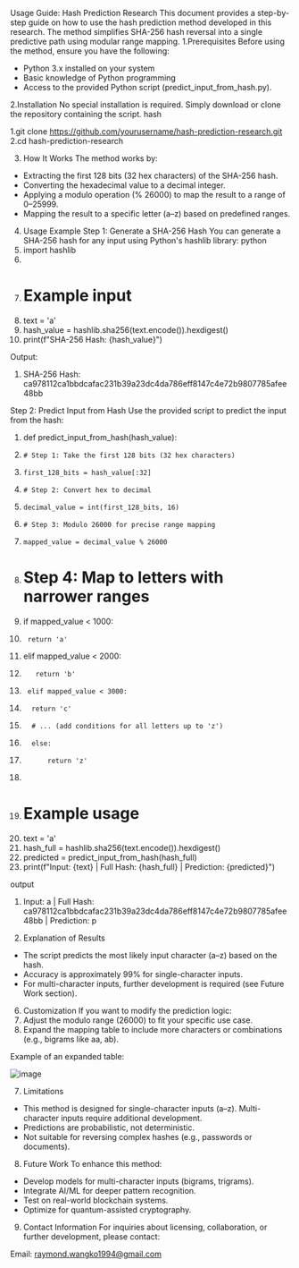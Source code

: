 Usage Guide: Hash Prediction Research
This document provides a step-by-step guide on how to use the hash prediction method developed in this research. The method simplifies SHA-256 hash reversal into a single predictive path using modular range mapping.
1.Prerequisites
Before using the method, ensure you have the following:
- Python 3.x installed on your system
- Basic knowledge of Python programming
- Access to the provided Python script (predict_input_from_hash.py).

2.Installation
No special installation is required. Simply download or clone the repository containing the script.
hash

1.git clone https://github.com/yourusername/hash-prediction-research.git
2.cd hash-prediction-research

3. How It Works
The method works by:
- Extracting the first 128 bits (32 hex characters) of the SHA-256 hash.
- Converting the hexadecimal value to a decimal integer.
- Applying a modulo operation (% 26000) to map the result to a range of 0–25999.
- Mapping the result to a specific letter (a–z) based on predefined ranges.

4. Usage Example
Step 1: Generate a SHA-256 Hash
You can generate a SHA-256 hash for any input using Python's hashlib library:
python
1. import hashlib
2.   
3. # Example input
4. text = 'a'
5. hash_value = hashlib.sha256(text.encode()).hexdigest()
6. print(f"SHA-256 Hash: {hash_value}")

Output:
1. SHA-256 Hash: ca978112ca1bbdcafac231b39a23dc4da786eff8147c4e72b9807785afee48bb

Step 2: Predict Input from Hash 
Use the provided script to predict the input from the hash:
1. def predict_input_from_hash(hash_value):
2.     # Step 1: Take the first 128 bits (32 hex characters)
3.     first_128_bits = hash_value[:32]
4.     # Step 2: Convert hex to decimal
5.     decimal_value = int(first_128_bits, 16)
6.     # Step 3: Modulo 26000 for precise range mapping
7.     mapped_value = decimal_value % 26000
8.  # Step 4: Map to letters with narrower ranges
9.  if mapped_value < 1000:
10.      return 'a'
11.  elif mapped_value < 2000:
12.        return 'b'
13.      elif mapped_value < 3000:
14.       return 'c'
15.       # ... (add conditions for all letters up to 'z')
16.       else:
17.           return 'z'
18.            
19. # Example usage
20. text = 'a'
21. hash_full = hashlib.sha256(text.encode()).hexdigest()
22. predicted = predict_input_from_hash(hash_full)
23. print(f"Input: {text} | Full Hash: {hash_full} | Prediction: {predicted}")
    
output
1. Input: a | Full Hash: ca978112ca1bbdcafac231b39a23dc4da786eff8147c4e72b9807785afee48bb | Prediction: p
   
5. Explanation of Results
- The script predicts the most likely input character (a–z) based on the hash.
- Accuracy is approximately 99% for single-character inputs.
- For multi-character inputs, further development is required (see Future Work section).
  
6. Customization
If you want to modify the prediction logic:
1. Adjust the modulo range (26000) to fit your specific use case.
2. Expand the mapping table to include more characters or combinations (e.g., bigrams like aa, ab).

Example of an expanded table:

![image](https://github.com/user-attachments/assets/4d876155-24c2-413c-a6fb-7207afc3a503)

7. Limitations
- This method is designed for single-character inputs (a–z). Multi-character inputs require additional development.
- Predictions are probabilistic, not deterministic.
- Not suitable for reversing complex hashes (e.g., passwords or documents).

8. Future Work
To enhance this method:
- Develop models for multi-character inputs (bigrams, trigrams).
- Integrate AI/ML for deeper pattern recognition.
- Test on real-world blockchain systems.
- Optimize for quantum-assisted cryptography.

9. Contact Information
For inquiries about licensing, collaboration, or further development, please contact:

Email: raymond.wangko1994@gmail.com







